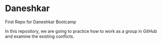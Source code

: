 # Daneshkar
First Repo for Daneshkar Bootcamp

In this repository, we are going to practice how to work as a group in GitHub and examine the existing conflicts.
